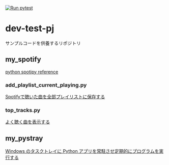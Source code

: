 [![Run pytest](https://github.com/kotenbu135/dev-test-pj/actions/workflows/test_fizzbuzz.yml/badge.svg)](https://github.com/kotenbu135/dev-test-pj/actions/workflows/test_fizzbuzz.yml)


# dev-test-pj
サンプルコードを供養するリポジトリ

## my_spotify
<a href="https://spotipy.readthedocs.io/en/master/">python spotipy reference</a>

### add_playlist_current_playing.py
<a href="https://qiita.com/qope/items/332a250f8dc6dc6f10d1">Spotifyで聴いた曲を全部プレイリストに保存する</a>


### top_tracks.py
<a href="https://github.com/plamere/spotipy/blob/master/examples/my_top_tracks.py">よく聴く曲を表示する</a>


## my_pystray
<a href="https://qiita.com/bassan/items/3025eeb6fd2afa03081b">Windows のタスクトレイに Python アプリを常駐させ定期的にプログラムを実行する</a>
